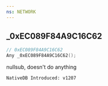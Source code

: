 ```yaml
---
ns: NETWORK
---
```

## _0xEC089F84A9C16C62

```c
// 0xEC089F84A9C16C62
Any _0xEC089F84A9C16C62();
```

nullsub, doesn't do anything

```
NativeDB Introduced: v1207
```

